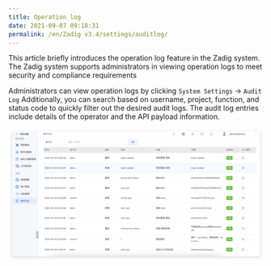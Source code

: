 ```yaml
---
title: Operation log
date: 2021-09-07 09:18:31
permalink: /en/Zadig v3.4/settings/auditlog/
---
```


This article briefly introduces the operation log feature in the Zadig system. The Zadig system supports administrators in viewing operation logs to meet security and compliance requirements

Administrators can view operation logs by clicking `System Settings` -> `Audit Log`
Additionally, you can search based on username, project, function, and status code to quickly filter out the desired audit logs. The audit log entries include details of the operator and the API payload information.

![audit](../../../_images/audit_220.png)